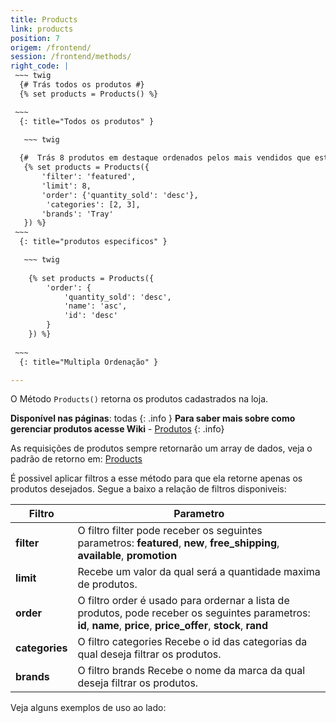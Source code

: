 ```yaml
---
title: Products
link: products
position: 7
origem: /frontend/ 
session: /frontend/methods/
right_code: |
 ~~~ twig
  {# Trás todos os produtos #}
  {% set products = Products() %}

 ~~~
  {: title="Todos os produtos" }

   ~~~ twig
  
  {#  Trás 8 produtos em destaque ordenados pelos mais vendidos que estejam cadastrados nas categorias 1 e 2 e tenham como marca "Tray" #}
   {% set products = Products({
       'filter': 'featured',
       'limit': 8,
       'order': {'quantity_sold': 'desc'},
        'categories': [2, 3],
       'brands': 'Tray'
   }) %}
 ~~~
  {: title="produtos especificos" }

   ~~~ twig
   
    {% set products = Products({
        'order': {
            'quantity_sold': 'desc',
            'name': 'asc',
            'id': 'desc'
        }
    }) %}
    
 ~~~
  {: title="Multipla Ordenação" }

---
```

O Método `Products()` retorna os produtos cadastrados na loja.


**Disponível nas páginas**: todas
{: .info }
**Para saber mais sobre como gerenciar produtos acesse Wiki** - [Produtos](http://dev.tray.com.br/hc/pt-br/articles/205391978-Products)
{: .info}

As requisições de produtos sempre retornarão um array de dados, veja o padrão de retorno em: [Products](https://tray-desenvolvedores.github.io/frontend/objetos/#products)

É possivel aplicar filtros a esse método para que ela retorne apenas os produtos desejados.
Segue a baixo a relação de filtros disponiveis:

Filtro | Parametro
------------------- | ------
**filter** |	O filtro filter pode receber os seguintes parametros: **featured**, **new**, **free_shipping**, **available**, **promotion**
**limit** |	Recebe um valor da qual será a quantidade maxima de produtos.
**order** |	O filtro order é usado para ordernar a lista de produtos, pode receber os seguintes parametros: **id**, **name**, **price**, **price_offer**, **stock**, **rand**
**categories**|	O filtro categories Recebe o id das categorias da qual deseja filtrar os produtos.
**brands** |	O filtro brands Recebe o nome da marca da qual deseja filtrar os produtos.

Veja alguns exemplos de uso ao lado:

